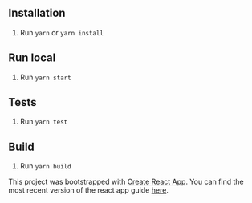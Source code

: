 ## Installation

1. Run `yarn` or `yarn install`

## Run local

1. Run `yarn start`

## Tests

1. Run `yarn test`

## Build

1. Run `yarn build`

This project was bootstrapped with [Create React App](https://github.com/facebookincubator/create-react-app).
You can find the most recent version of the react app guide [here](https://github.com/facebookincubator/create-react-app/blob/master/packages/react-scripts/template/README.md).
